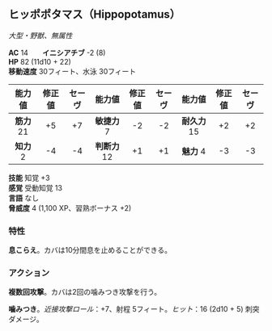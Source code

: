 ## ヒッポポタマス（Hippopotamus）
*大型・野獣、無属性*

**AC** 14　　**イニシアチブ** -2 (8)  
**HP** 82 (11d10 + 22)  
**移動速度** 30フィート、水泳 30フィート

| 能力値 | 修正値 | セーヴ | 能力値 | 修正値 | セーヴ | 能力値 | 修正値 | セーヴ |
|:---:|:---:|:---:|:---:|:---:|:---:|:---:|:---:|:---:|
| **筋力** 21 | +5 | +7 | **敏捷力** 7 | -2 | -2 | **耐久力** 15 | +2 | +2 |
| **知力** 2 | -4 | -4 | **判断力** 12 | +1 | +1 | **魅力** 4 | -3 | -3 |

**技能** 知覚 +3  
**感覚** 受動知覚 13  
**言語** なし  
**脅威度** 4 (1,100 XP、習熟ボーナス +2)

### 特性
**息こらえ**。カバは10分間息を止めることができる。

### アクション
**複数回攻撃**。カバは2回の噛みつき攻撃を行う。

**噛みつき**。*近接攻撃ロール*：+7、射程 5フィート。*ヒット*：16 (2d10 + 5) 刺突ダメージ。